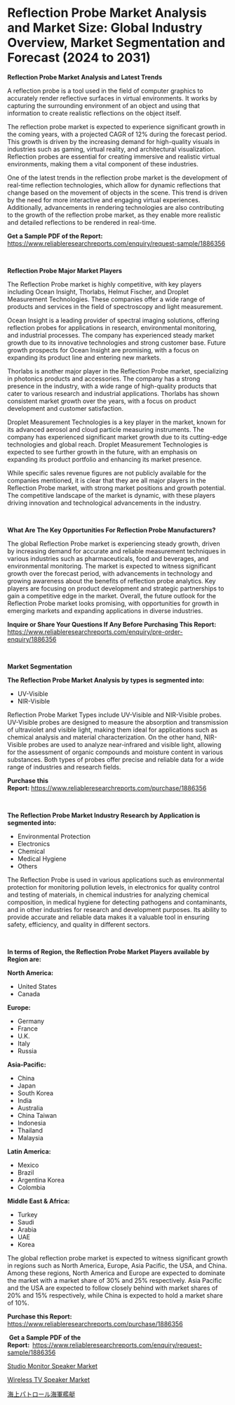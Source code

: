<p><h1>Reflection Probe Market Analysis and Market Size: Global Industry Overview, Market Segmentation and Forecast (2024 to 2031)</h1></p><p><strong>Reflection Probe Market Analysis and Latest Trends</strong></p>
<p><p>A reflection probe is a tool used in the field of computer graphics to accurately render reflective surfaces in virtual environments. It works by capturing the surrounding environment of an object and using that information to create realistic reflections on the object itself.</p><p>The reflection probe market is expected to experience significant growth in the coming years, with a projected CAGR of 12% during the forecast period. This growth is driven by the increasing demand for high-quality visuals in industries such as gaming, virtual reality, and architectural visualization. Reflection probes are essential for creating immersive and realistic virtual environments, making them a vital component of these industries.</p><p>One of the latest trends in the reflection probe market is the development of real-time reflection technologies, which allow for dynamic reflections that change based on the movement of objects in the scene. This trend is driven by the need for more interactive and engaging virtual experiences. Additionally, advancements in rendering technologies are also contributing to the growth of the reflection probe market, as they enable more realistic and detailed reflections to be rendered in real-time.</p></p>
<p><strong>Get a Sample PDF of the Report:&nbsp;</strong> <a href="https://www.reliableresearchreports.com/enquiry/request-sample/1886356">https://www.reliableresearchreports.com/enquiry/request-sample/1886356</a></p>
<p>&nbsp;</p>
<p><strong>Reflection Probe Major Market Players</strong></p>
<p><p>The Reflection Probe market is highly competitive, with key players including Ocean Insight, Thorlabs, Helmut Fischer, and Droplet Measurement Technologies. These companies offer a wide range of products and services in the field of spectroscopy and light measurement.</p><p>Ocean Insight is a leading provider of spectral imaging solutions, offering reflection probes for applications in research, environmental monitoring, and industrial processes. The company has experienced steady market growth due to its innovative technologies and strong customer base. Future growth prospects for Ocean Insight are promising, with a focus on expanding its product line and entering new markets.</p><p>Thorlabs is another major player in the Reflection Probe market, specializing in photonics products and accessories. The company has a strong presence in the industry, with a wide range of high-quality products that cater to various research and industrial applications. Thorlabs has shown consistent market growth over the years, with a focus on product development and customer satisfaction.</p><p>Droplet Measurement Technologies is a key player in the market, known for its advanced aerosol and cloud particle measuring instruments. The company has experienced significant market growth due to its cutting-edge technologies and global reach. Droplet Measurement Technologies is expected to see further growth in the future, with an emphasis on expanding its product portfolio and enhancing its market presence.</p><p>While specific sales revenue figures are not publicly available for the companies mentioned, it is clear that they are all major players in the Reflection Probe market, with strong market positions and growth potential. The competitive landscape of the market is dynamic, with these players driving innovation and technological advancements in the industry.</p></p>
<p>&nbsp;</p>
<p><strong>What Are The Key Opportunities For Reflection Probe Manufacturers?</strong></p>
<p><p>The global Reflection Probe market is experiencing steady growth, driven by increasing demand for accurate and reliable measurement techniques in various industries such as pharmaceuticals, food and beverages, and environmental monitoring. The market is expected to witness significant growth over the forecast period, with advancements in technology and growing awareness about the benefits of reflection probe analytics. Key players are focusing on product development and strategic partnerships to gain a competitive edge in the market. Overall, the future outlook for the Reflection Probe market looks promising, with opportunities for growth in emerging markets and expanding applications in diverse industries.</p></p>
<p><strong>Inquire or Share Your Questions If Any Before Purchasing This Report:</strong> <a href="https://www.reliableresearchreports.com/enquiry/pre-order-enquiry/1886356">https://www.reliableresearchreports.com/enquiry/pre-order-enquiry/1886356</a></p>
<p>&nbsp;</p>
<p><strong>Market Segmentation</strong></p>
<p><strong>The Reflection Probe Market Analysis by types is segmented into:</strong></p>
<p><ul><li>UV-Visible</li><li>NIR-Visible</li></ul></p>
<p><p>Reflection Probe Market Types include UV-Visible and NIR-Visible probes. UV-Visible probes are designed to measure the absorption and transmission of ultraviolet and visible light, making them ideal for applications such as chemical analysis and material characterization. On the other hand, NIR-Visible probes are used to analyze near-infrared and visible light, allowing for the assessment of organic compounds and moisture content in various substances. Both types of probes offer precise and reliable data for a wide range of industries and research fields.</p></p>
<p><strong>Purchase this Report:&nbsp;</strong><a href="https://www.reliableresearchreports.com/purchase/1886356">https://www.reliableresearchreports.com/purchase/1886356</a></p>
<p>&nbsp;</p>
<p><strong>The Reflection Probe Market Industry Research by Application is segmented into:</strong></p>
<p><ul><li>Environmental Protection</li><li>Electronics</li><li>Chemical</li><li>Medical Hygiene</li><li>Others</li></ul></p>
<p><p>The Reflection Probe is used in various applications such as environmental protection for monitoring pollution levels, in electronics for quality control and testing of materials, in chemical industries for analyzing chemical composition, in medical hygiene for detecting pathogens and contaminants, and in other industries for research and development purposes. Its ability to provide accurate and reliable data makes it a valuable tool in ensuring safety, efficiency, and quality in different sectors.</p></p>
<p>&nbsp;</p>
<p><strong>In terms of Region, the Reflection Probe Market Players available by Region are:</strong></p>
<p>
    <p> <strong> North America: </strong>
        <ul>
            <li>United States</li>
            <li>Canada</li>
        </ul>
        </p> 
    <p> <strong> Europe: </strong>
        <ul>
            <li>Germany</li>
            <li>France</li>
            <li>U.K.</li>
            <li>Italy</li>
            <li>Russia</li>
        </ul>
        </p> 
    <p> <strong> Asia-Pacific: </strong>
        <ul>
            <li>China</li>
            <li>Japan</li>
            <li>South Korea</li>
            <li>India</li>
            <li>Australia</li>
            <li>China Taiwan</li>
            <li>Indonesia</li>
            <li>Thailand</li>
            <li>Malaysia</li>
        </ul>
        </p> 
    <p> <strong> Latin America: </strong>
        <ul>
            <li>Mexico</li>
            <li>Brazil</li>
            <li>Argentina Korea</li>
            <li>Colombia</li>
        </ul>
        </p> 
    <p> <strong> Middle East & Africa: </strong>
        <ul>
            <li>Turkey</li>
            <li>Saudi</li>
            <li>Arabia</li>
            <li>UAE</li>
            <li>Korea</li>
        </ul>
    </p>
    </p>
<p><p>The global reflection probe market is expected to witness significant growth in regions such as North America, Europe, Asia Pacific, the USA, and China. Among these regions, North America and Europe are expected to dominate the market with a market share of 30% and 25% respectively. Asia Pacific and the USA are expected to follow closely behind with market shares of 20% and 15% respectively, while China is expected to hold a market share of 10%.</p></p>
<p><strong>Purchase this Report: </strong><a href="https://www.reliableresearchreports.com/purchase/1886356">https://www.reliableresearchreports.com/purchase/1886356</a></p>
<p>&nbsp;<strong>Get a Sample PDF of the Report:&nbsp;&nbsp;</strong><a href="https://www.reliableresearchreports.com/enquiry/request-sample/1886356">https://www.reliableresearchreports.com/enquiry/request-sample/1886356</a></p>
<p><strong></strong></p>
<p><p><a href="https://github.com/jaidynmorantestelletmjzya/Market-Research-Report-List-2/blob/main/studio-monitor-speaker-market.md">Studio Monitor Speaker Market</a></p><p><a href="https://github.com/ruddyyedelwadw/Market-Research-Report-List-1/blob/main/wireless-tv-speaker-market.md">Wireless TV Speaker Market</a></p><p><a href="https://github.com/Sophiaard2003/Market-Research-Report-List-1/blob/main/405790910717.md">海上パトロール海軍艦艇</a></p></p>